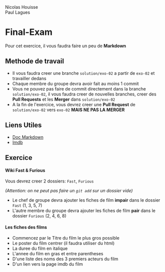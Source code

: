 Nicolas Houisse    
Paul Lagues


# Final-Exam


Pour cet exercice, il vous faudra faire un peu de **Markdown**


## Methode de travail

* Il vous faudra creer une branche `solution/exo-02` a partir de `exo-02` et travailler dedans
* Chaque membre du groupe devra avoir fait au moins 1 commit
* Vous ne pouvez pas faire de commit directement dans la branche `solution/exo-02`, il vous faudra creer de nouvelles branches, creer des **Pull Requests** et les **Merger** dans `solution/exo-02`
* A la fin de l'exercice, vous devrez creer une **Pull Request** de `solution/exo-02` vers `exo-02` **MAIS NE PAS LA MERGER**


## Liens Utiles
* [Doc Markdown](https://guides.github.com/features/mastering-markdown/)
* [Imdb](http://www.imdb.com/title/tt0232500/)

## Exercice

#### Wiki Fast & Furious

Vous devrez creer 2 dossiers: `Fast`, `Furious`

_(Attention: on ne peut pas faire un `git add` sur un dossier vide)_

* Le chef de groupe devra ajouter les fiches de film **impair** dans le dossier `Fast` (1, 3, 5, 7)
* L'autre membre du groupe devra ajouter les fiches de film **pair** dans le dossier `Furious` (2, 4, 6, 8)


#### Les fiches des films

* Commencez par le Titre du film le plus gros possible
* Le poster du film centrer (il faudra utiliser du html)
* La duree du film en italique
* L'annee du film en gras et entre parentheses
* D'une liste des noms des 3 premiers acteurs du film
* D'un lien vers la page imdb du film
